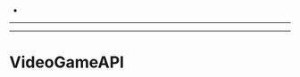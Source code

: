 -
----------------------------------------------------------------------------------------------------
-------------------------------------------------------
# VideoGameAPI

